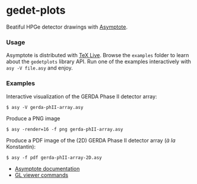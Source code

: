 # gedet-plots

Beatiful HPGe detector drawings with [Asymptote](https://asymptote.sourceforge.io/).

### Usage

Asymptote is distributed with [TeX Live](https://www.tug.org/texlive/). Browse
the `examples` folder to learn about the `gedetplots` library API. Run one of
the examples interactively with `asy -V file.asy` and enjoy.

### Examples

Interactive visualization of the GERDA Phase II detector array:
```console
$ asy -V gerda-phII-array.asy
```
Produce a PNG image
```console
$ asy -render=16 -f png gerda-phII-array.asy
```
Produce a PDF image of the (2D) GERDA Phase II detector array (*à la* Konstantin):
```console
$ asy -f pdf gerda-phII-array-2D.asy
```

- [Asymptote documentation](https://asymptote.sourceforge.io/doc/)
- [GL viewer commands](https://asymptote.sourceforge.io/doc/three.html#three)
